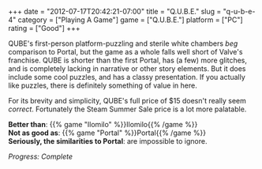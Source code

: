 +++
date = "2012-07-17T20:42:21-07:00"
title = "Q.U.B.E."
slug = "q-u-b-e-4"
category = ["Playing A Game"]
game = ["Q.U.B.E."]
platform = ["PC"]
rating = ["Good"]
+++

QUBE's first-person platform-puzzling and sterile white chambers <i>beg</i> comparison to Portal, but the game as a whole falls well short of Valve's franchise.  QUBE is shorter than the first Portal, has (a few) more glitches, and is completely lacking in narrative or other story elements.  But it does include some cool puzzles, and has a classy presentation.  If you actually like puzzles, there is definitely something of value in here.

For its brevity and simplicity, QUBE's full price of $15 doesn't really seem <i>correct</i>.  Fortunately the Steam Summer Sale price is a lot more palatable.

<b>Better than</b>: {{% game "Ilomilo" %}}Ilomilo{{% /game %}}  
<b>Not as good as</b>: {{% game "Portal" %}}Portal{{% /game %}}  
<b>Seriously, the similarities to Portal</b>: are impossible to ignore.

<i>Progress: Complete</i>